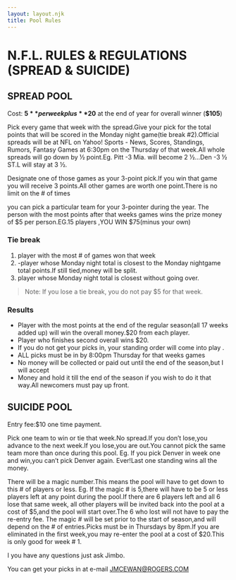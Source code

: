 ```yaml
---
layout: layout.njk
title: Pool Rules
---
```


# N.F.L. RULES & REGULATIONS (SPREAD & SUICIDE)

## SPREAD POOL

Cost: **$5** per week plus **$20** at the end of year for overall winner (**$105**)

Pick every game that week with the spread.Give your pick for the total points that will be scored in the Monday night game(tie break #2).Official spreads will be at NFL on Yahoo! Sports - News, Scores, Standings, Rumors, Fantasy Games at 6:30pm on the Thursday of that week.All whole spreads will go down by ½ point.Eg. Pitt -3 Mia. will become 2 ½…Den -3 ½ ST.L will stay at 3 ½. 

Designate one of those games as your 3-point pick.If you win that game you will receive 3 points.All other games are worth one point.There is no limit on the # of times

you can pick a particular team for your 3-pointer during the year.
The person with the most points after that weeks games wins the prize money of $5 per person.EG.15 players ,YOU WIN $75(minus your own)

### Tie break

1. player with the most # of games won that week
2. -player whose Monday night total is closest to the Monday nightgame total points.If still tied,money will be split.
3. player whose Monday night total is closest without going over.

> Note: If you lose a tie break, you do not pay $5 for that week.

### Results 

- Player with the most points at the end of the regular season(all 17 weeks added up) will win the overall money.$20 from each player.
- Player who finishes second overall wins $20.
- If you do not get your picks in, your standing order will come into play .
- ALL picks must be in by 8:00pm Thursday for that weeks games
- No money will be collected or paid out until the end of the season,but I will accept
- Money and hold it till the end of the season if you wish to do it that way.All newcomers
must pay up front.

## SUICIDE POOL

Entry fee:$10 one time payment.

Pick one team to win or tie that week.No spread.If you don’t lose,you advance to the
next week.If you lose,you are out.You cannot pick the same team more than once
during this pool. Eg. If you pick Denver in week one and win,you can’t pick Denver
again.  Ever!Last one standing wins all the money.

There will be a magic number.This means the pool will have to get down to this #
of players or less. Eg. If the magic # is 5,there will have to be 5 or less players left
at any point during the pool.If there are 6 players left and all 6 lose that same week,
all other players will be invited back into the pool at a cost of $5,and the pool will
start over.The 6 who lost will not have to pay the re-entry fee.
The magic # will be set prior to the start of season,and will depend on the #
of entries.Picks must be in Thursdays by 8pm.If you are eliminated in the first week,you may re-enter
the pool at a cost of $20.This is only good for week # 1.

I you have any questions just ask Jimbo.

You can get your picks in at e-mail [JMCEWAN@ROGERS.COM](emailto:JMCEWAN@ROGERS.COM)

